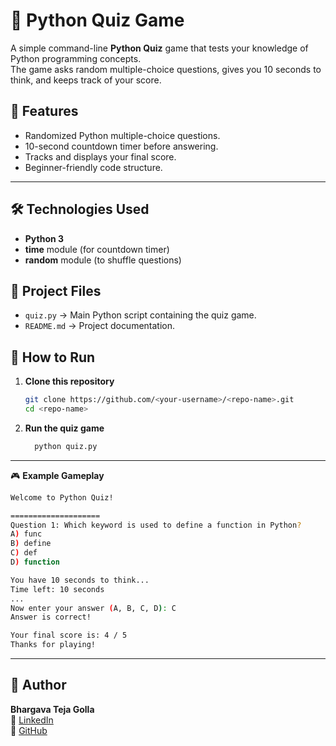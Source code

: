 # 🐍 Python Quiz Game

A simple command-line **Python Quiz** game that tests your knowledge of Python programming concepts.  
The game asks random multiple-choice questions, gives you 10 seconds to think, and keeps track of your score.


## 📌 Features
- Randomized Python multiple-choice questions.
- 10-second countdown timer before answering.
- Tracks and displays your final score.
- Beginner-friendly code structure.

---

## 🛠️ Technologies Used
- **Python 3**
- **time** module (for countdown timer)
- **random** module (to shuffle questions)



## 📂 Project Files
- `quiz.py` → Main Python script containing the quiz game.
- `README.md` → Project documentation.



## 🚀 How to Run
1. **Clone this repository**
   ```bash
   git clone https://github.com/<your-username>/<repo-name>.git
   cd <repo-name>
2. **Run the quiz game**
   ```bash
     python quiz.py
    ```
---
🎮 **Example Gameplay**
```bash
Welcome to Python Quiz!

====================
Question 1: Which keyword is used to define a function in Python?
A) func
B) define
C) def
D) function

You have 10 seconds to think...
Time left: 10 seconds 
...
Now enter your answer (A, B, C, D): C
Answer is correct!

Your final score is: 4 / 5
Thanks for playing!
```
----
## 👤 Author
**Bhargava Teja Golla**  
🔗 [LinkedIn](https://www.linkedin.com/in/golla-bhargava-teja/)  
🔗 [GitHub](https://github.com/<your-username>)
